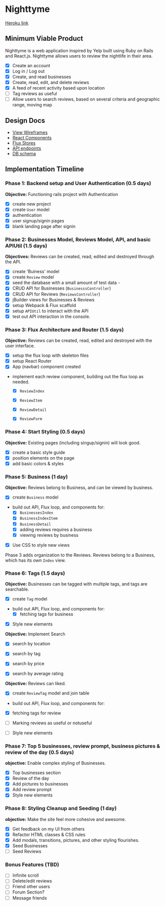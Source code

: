 # Nighttyme

[Heroku link][heroku]

[heroku]: http://www.nighttyme.com

## Minimum Viable Product

Nighttyme is a web application inspired by Yelp built using Ruby on Rails
and React.js. Nighttyme allows users to review the nightlife in their area.

<!-- This is a Markdown checklist. Use it to keep track of your
progress. Put an x between the brackets for a checkmark: [x] -->

- [x] Create an account
- [x] Log in / Log out
- [x] Create, and read businesses
- [x] Create, read, edit, and delete reviews
- [x] A feed of recent activity based upon location
- [ ] Tag reviews as useful
- [ ] Allow users to search reviews, based on several criteria and geographic range, moving map

## Design Docs
* [View Wireframes][views]
* [React Components][components]
* [Flux Stores][stores]
* [API endpoints][api-endpoints]
* [DB schema][schema]

[views]: ./docs/views.md
[components]: ./docs/components.md
[stores]: ./docs/stores.md
[api-endpoints]: ./docs/api-endpoints.md
[schema]: ./docs/schema.md

## Implementation Timeline

### Phase 1: Backend setup and User Authentication (0.5 days)

**Objective:** Functioning rails project with Authentication

- [x] create new project
- [x] create `User` model
- [x] authentication
- [x] user signup/signin pages
- [x] blank landing page after signin

### Phase 2: Businesses Model, Reviews Model, API, and basic APIUtil (1.5 days)

**Objectives:**  Reviews can be created, read, edited and destroyed through
the API.

- [x] create 'Buiness' model
- [x] create `Review` model
- [x] seed the database with a small amount of test data -
- [x] CRUD API for Businesses (`BusinesssController`)
- [x] CRUD API for Reviews (`ReviewsController`)
- [x] jBuilder views for Businesses & Reviews
- [x] setup Webpack & Flux scaffold
- [x] setup `APIUtil` to interact with the API
- [x] test out API interaction in the console.

### Phase 3: Flux Architecture and Router (1.5 days)

**Objective:** Reviews can be created, read, edited and destroyed with the
user interface.

- [x] setup the flux loop with skeleton files
- [x] setup React Router
- [x] App (navbar) component created
- implement each review component, building out the flux loop as needed.
  - [x] `ReviewIndex`
  - [x] `ReviewItem`
  - [x] `ReviewDetail`
  - [x] `ReviewForm`


### Phase 4: Start Styling (0.5 days)

**Objective:** Existing pages (including singup/signin) will look good.

- [x] create a basic style guide
- [x] position elements on the page
- [x] add basic colors & styles

### Phase 5: Business (1 day)

**Objective:** Reviews belong to Business, and can be viewed by business.

- [x] create `Business` model
- build out API, Flux loop, and components for:
  - [x] `BusinessesIndex`
  - [x] `BusinessIndexItem`
  - [x] `BusinessDetail`
  - [x] adding reviews requires a business
  - [x] viewing reviews by business
- [x] Use CSS to style new views

Phase 3 adds organization to the Reviews. Reviews belong to a Business, which has its own `Index` view.

### Phase 6: Tags (1.5 days)

**Objective:** Businesses can be tagged with multiple tags, and tags are searchable.

- [x] create `Tag` model
- build out API, Flux loop, and components for:
  - [x] fetching tags for business
- [x] Style new elements

**Objective:** Implement Search
- [x] search by location
- [x] search by tag
- [x] search by price
- [x] search by average rating


**Objective:** Reviews can liked.
- [x] create `ReviewTag` model and join table
- build out API, Flux loop, and components for:
- [x] fetching tags for review
- [ ] Marking reviews as useful or notuseful
- [ ] Style new elements


### Phase 7: Top 5 businesses, review prompt, business pictures & review of the day (0.5 days)

**objective:** Enable complex styling of Businesses.

- [x] Top businesses section
- [x] Review of the day
- [x] Add pictures to businesses
- [x] Add review prompt
- [x] Style new elements

### Phase 8: Styling Cleanup and Seeding (1 day)

**objective:** Make the site feel more cohesive and awesome.

- [x] Get feedback on my UI from others
- [x] Refactor HTML classes & CSS rules
- [x] Add modals, transitions, pictures, and other styling flourishes.
- [x] Seed Businesses
- [ ] Seed Reviews

### Bonus Features (TBD)
- [ ] Infinite scroll
- [ ] Delete/edit reviews
- [ ] Friend other users
- [ ] Forum Section?
- [ ] Message friends

[phase-one]: ./docs/phases/phase1.md
[phase-two]: ./docs/phases/phase2.md
[phase-three]: ./docs/phases/phase3.md
[phase-four]: ./docs/phases/phase4.md
